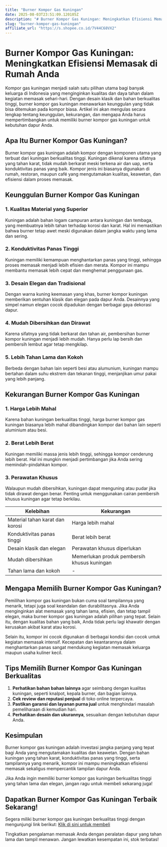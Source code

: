 ```yaml
---
title: "Burner Kompor Gas Kuningan"
date: 2025-08-03T23:51:09.120105Z
description: "# Burner Kompor Gas Kuningan: Meningkatkan Efisiensi Memasak di Rumah Anda..."
slug: "burner-kompor-gas-kuningan"
affiliate_url: "https://s.shopee.co.id/7V44C68VX2"
---
```

# Burner Kompor Gas Kuningan: Meningkatkan Efisiensi Memasak di Rumah Anda

Kompor gas kuningan menjadi salah satu pilihan utama bagi banyak keluarga di Indonesia yang menginginkan kualitas dan daya tahan dalam kegiatan memasak sehari-hari. Dengan desain klasik dan bahan berkualitas tinggi, burner kompor gas kuningan menawarkan keunggulan yang tidak bisa ditemukan pada kompor biasa. Artikel ini akan mengulas secara lengkap tentang keunggulan, kekurangan, dan mengapa Anda harus mempertimbangkan untuk memiliki burner kompor gas kuningan untuk kebutuhan dapur Anda.

## Apa Itu Burner Kompor Gas Kuningan?

Burner kompor gas kuningan adalah kompor dengan komponen utama yang terbuat dari kuningan berkualitas tinggi. Kuningan dikenal karena sifatnya yang tahan karat, tidak mudah berkarat meski terkena air dan uap, serta konduktivitas panas yang baik. Kompor jenis ini biasanya digunakan di rumah, restoran, maupun café yang mengutamakan kualitas, keawetan, dan efisiensi dalam proses memasak.

## Keunggulan Burner Kompor Gas Kuningan

### 1. Kualitas Material yang Superior

Kuningan adalah bahan logam campuran antara kuningan dan tembaga, yang membuatnya lebih tahan terhadap korosi dan karat. Hal ini memastikan bahwa burner tetap awet meski digunakan dalam jangka waktu yang lama dan sering.

### 2. Konduktivitas Panas Tinggi

Kuningan memiliki kemampuan menghantarkan panas yang tinggi, sehingga proses memasak menjadi lebih efisien dan merata. Kompor ini mampu membantu memasak lebih cepat dan menghemat penggunaan gas.

### 3. Desain Elegan dan Tradisional

Dengan warna kuning keemasan yang khas, burner kompor kuningan memberikan sentuhan klasik dan elegan pada dapur Anda. Desainnya yang simpel namun elegan cocok dipadukan dengan berbagai gaya dekorasi dapur.

### 4. Mudah Dibersihkan dan Dirawat

Karena sifatnya yang tidak berkarat dan tahan air, pembersihan burner kompor kuningan menjadi lebih mudah. Hanya perlu lap bersih dan pembersih lembut agar tetap mengkilap.

### 5. Lebih Tahan Lama dan Kokoh

Berbeda dengan bahan lain seperti besi atau alumunium, kuningan mampu bertahan dalam suhu ekstrem dan tekanan tinggi, menjanjikan umur pakai yang lebih panjang.

## Kekurangan Burner Kompor Gas Kuningan

### 1. Harga Lebih Mahal

Karena bahan kuningan berkualitas tinggi, harga burner kompor gas kuningan biasanya lebih mahal dibandingkan kompor dari bahan lain seperti aluminium atau besi.

### 2. Berat Lebih Berat

Kuningan memiliki massa jenis lebih tinggi, sehingga kompor cenderung lebih berat. Hal ini mungkin menjadi pertimbangan jika Anda sering memindah-pindahkan kompor.

### 3. Perawatan Khusus

Walaupun mudah dibersihkan, kuningan dapat menguning atau pudar jika tidak dirawat dengan benar. Penting untuk menggunakan cairan pembersih khusus kuningan agar tetap berkilau.

| Kelebihan | Kekurangan |
|------------|--------------|
| Material tahan karat dan korosi | Harga lebih mahal |
| Konduktivitas panas tinggi | Berat lebih berat |
| Desain klasik dan elegan | Perawatan khusus diperlukan |
| Mudah dibersihkan | Memerlukan produk pembersih khusus kuningan |
| Tahan lama dan kokoh | - |

## Mengapa Memilih Burner Kompor Gas Kuningan?

Pemilihan kompor gas kuningan bukan cuma soal tampilannya yang menarik, tetapi juga soal keandalan dan durabilitasnya. Jika Anda menginginkan alat memasak yang tahan lama, efisien, dan tetap tampil elegan, maka burner kompor gas kuningan adalah pilihan yang tepat. Selain itu, dengan kualitas bahan yang baik, Anda tidak perlu lagi khawatir dengan kerusakan akibat karat atau korosi.

Selain itu, kompor ini cocok digunakan di berbagai kondisi dan cocok untuk kegiatan memasak intensif. Kecepatan dan keantarannya dalam menghantarkan panas sangat mendukung kegiatan memasak keluarga maupun usaha kuliner kecil.

## Tips Memilih Burner Kompor Gas Kuningan Berkualitas

1. **Perhatikan bahan bahan lainnya** agar seimbang dengan kualitas kuningan, seperti knalpot, kepala burner, dan bagian lainnya.
2. **Cek review dan reputasi penjual** di toko online terpercaya.
3. **Pastikan garansi dan layanan purna jual** untuk menghindari masalah pemeliharaan di kemudian hari.
4. **Perhatikan desain dan ukurannya**, sesuaikan dengan kebutuhan dapur Anda.

## Kesimpulan

Burner kompor gas kuningan adalah investasi jangka panjang yang tepat bagi Anda yang mengutamakan kualitas dan keawetan. Dengan bahan kuningan yang tahan karat, konduktivitas panas yang tinggi, serta tampilannya yang menarik, kompor ini mampu meningkatkan efisiensi memasak sekaligus mempercantik tampilan dapur Anda.

Jika Anda ingin memiliki burner kompor gas kuningan berkualitas tinggi yang tahan lama dan elegan, jangan ragu untuk membeli sekarang juga!

## Dapatkan Burner Kompor Gas Kuningan Terbaik Sekarang!

Segera miliki burner kompor gas kuningan berkualitas tinggi dengan mengunjungi link berikut: [Klik di sini untuk membeli](https://s.shopee.co.id/7V44C68VX2)

Tingkatkan pengalaman memasak Anda dengan peralatan dapur yang tahan lama dan tampil menawan. Jangan lewatkan kesempatan ini, stok terbatas!
